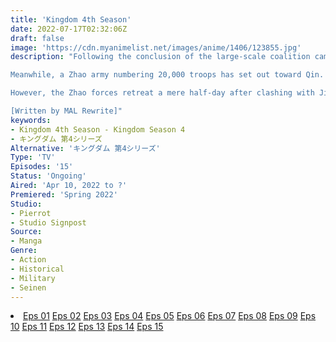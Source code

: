 ```yaml
---
title: 'Kingdom 4th Season'
date: 2022-07-17T02:32:06Z
draft: false
image: 'https://cdn.myanimelist.net/images/anime/1406/123855.jpg'
description: "Following the conclusion of the large-scale coalition campaign, the entirety of China is in a state of economic recovery. The victor of the battle, the state of Qin, is no different. There, the political parties led by Ying Zheng and Buwei Lü continue their inner conflict. Having played the role of king in the coalition battle, Zheng has the trust of the people—but Lü is far from out of the fight. In 18 months, he plans to interrupt Zheng's coming-of-age ceremony.

Meanwhile, a Zhao army numbering 20,000 troops has set out toward Qin. In the royal court, due to the lack of generals capable of responding to the incoming threat, Lü slyly suggests that Zheng take command. However, Cheng Jiao, Zheng's half-brother, volunteers instead. As they grew to trust each other during the coalition battle, Zheng now accepts Jiao as his replacement.

However, the Zhao forces retreat a mere half-day after clashing with Jiao's army. With trouble quickly brewing in the shadows, the internal struggle of Qin is only complicated further. There are only two men Zheng feels he can rely on: Bi, a general who commands 30,000 men; and Xin, the leader of the Fei Xin force.

[Written by MAL Rewrite]"
keywords:
- Kingdom 4th Season - Kingdom Season 4
- キングダム 第4シリーズ
Alternative: 'キングダム 第4シリーズ'
Type: 'TV'
Episodes: '15'
Status: 'Ongoing'
Aired: 'Apr 10, 2022 to ?'
Premiered: 'Spring 2022'
Studio:
- Pierrot
- Studio Signpost
Source:
- Manga
Genre:
- Action
- Historical
- Military
- Seinen
---
```


<div class="bc-1 d-g p-5">
<li class="d-g gg-5 gtc-e">
  <a id="allvideo" href="#" data-video="//embed.hugonime.repl.co/videokf.php?id=KingdomSS4/Kingdom 4Th Season - 01" rel=nofollow">Eps 01</a>
  <a id="allvideo" href="#" data-video="//embed.hugonime.repl.co/videokf.php?id=KingdomSS4/Kingdom 4Th Season - 02" rel=nofollow">Eps 02</a>
  <a id="allvideo" href="#" data-video="//embed.hugonime.repl.co/videokf.php?id=KingdomSS4/Kingdom 4Th Season - 03" rel=nofollow">Eps 03</a>
  <a id="allvideo" href="#" data-video="//embed.hugonime.repl.co/videokf.php?id=KingdomSS4/Kingdom 4Th Season - 04" rel=nofollow">Eps 04</a>
  <a id="allvideo" href="#" data-video="//embed.hugonime.repl.co/videokf.php?id=KingdomSS4/Kingdom 4Th Season - 05" rel=nofollow">Eps 05</a>
  <a id="allvideo" href="#" data-video="//embed.hugonime.repl.co/videokf.php?id=KingdomSS4/Kingdom 4Th Season - 06" rel=nofollow">Eps 06</a>
  <a id="allvideo" href="#" data-video="//embed.hugonime.repl.co/videokf.php?id=KingdomSS4/Kingdom 4Th Season - 07" rel=nofollow">Eps 07</a>
  <a id="allvideo" href="#" data-video="//embed.hugonime.repl.co/videokf.php?id=KingdomSS4/Kingdom 4Th Season - 08" rel=nofollow">Eps 08</a>
  <a id="allvideo" href="#" data-video="//embed.hugonime.repl.co/videokf.php?id=KingdomSS4/Kingdom 4Th Season - 09" rel=nofollow">Eps 09</a>
  <a id="allvideo" href="#" data-video="//embed.hugonime.repl.co/videokf.php?id=KingdomSS4/Kingdom 4Th Season - 10" rel=nofollow">Eps 10</a>
  <a id="allvideo" href="#" data-video="//embed.hugonime.repl.co/videokf.php?id=KingdomSS4/Kingdom 4Th Season - 11" rel=nofollow">Eps 11</a>
  <a id="allvideo" href="#" data-video="//embed.hugonime.repl.co/videokf.php?id=KingdomSS4/Kingdom 4Th Season - 12" rel=nofollow">Eps 12</a>
  <a id="allvideo" href="#" data-video="//embed.hugonime.repl.co/videokf.php?id=KingdomSS4/Kingdom 4Th Season - 13" rel=nofollow">Eps 13</a>
  <a id="allvideo" href="#" data-video="//embed.hugonime.repl.co/videokf.php?id=KingdomSS4/Kingdom 4Th Season - 14" rel=nofollow">Eps 14</a>
  <a id="allvideo" href="#" data-video="//embed.hugonime.repl.co/videokf.php?id=KingdomSS4/Kingdom 4Th Season - 15" rel=nofollow">Eps 15</a>
</li>
</div>
